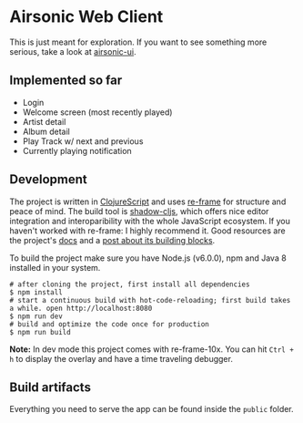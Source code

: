 # Airsonic Web Client

This is just meant for exploration. If you want to see something more serious, take a look at [airsonic-ui](https://github.com/airsonic/airsonic-ui).

## Implemented so far

* Login
* Welcome screen (most recently played)
* Artist detail
* Album detail
* Play Track w/ next and previous
* Currently playing notification

## Development

The project is written in [ClojureScript](https://clojurescript.org/) and uses [re-frame](https://github.com/Day8/re-frame) for structure and peace of mind. The build tool is [shadow-cljs](https://shadow-cljs.github.io/docs/UsersGuide.html), which offers nice editor integration and interoparibility with the whole JavaScript ecosystem.
If you haven't worked with re-frame: I highly recommend it. Good resources are the project's [docs](https://github.com/Day8/re-frame/tree/master/docs) and a [post about its building blocks](https://purelyfunctional.tv/guide/re-frame-building-blocks/).

To build the project make sure you have Node.js (v6.0.0), npm and Java 8 installed in your system.

```
# after cloning the project, first install all dependencies
$ npm install
# start a continuous build with hot-code-reloading; first build takes a while. open http://localhost:8080
$ npm run dev
# build and optimize the code once for production
$ npm run build
```

**Note:** In dev mode this project comes with re-frame-10x. You can hit `Ctrl + h` to display the overlay and have a time traveling debugger.

## Build artifacts

Everything you need to serve the app can be found inside the `public` folder.
